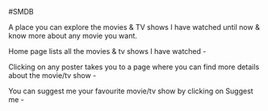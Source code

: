 #SMDB

A place you can explore the movies & TV shows I have watched until now & know more about any movie you want.

Home page lists all the movies & tv shows I have watched - 

Clicking on any poster takes you to a page where you can find more details about the movie/tv show -

You can suggest me your favourite movie/tv show by clicking on Suggest me - 